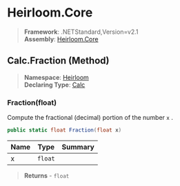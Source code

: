 # Heirloom.Core

> **Framework**: .NETStandard,Version=v2.1  
> **Assembly**: [Heirloom.Core][0]

## Calc.Fraction (Method)

> **Namespace**: [Heirloom][0]  
> **Declaring Type**: [Calc][1]

### Fraction(float)

Compute the fractional (decimal) portion of the number `x` .

```cs
public static float Fraction(float x)
```

| Name | Type    | Summary |
|------|---------|---------|
| x    | `float` |         |

> **Returns** - `float`

[0]: ../../../Heirloom.Core.md
[1]: ../Calc.md
